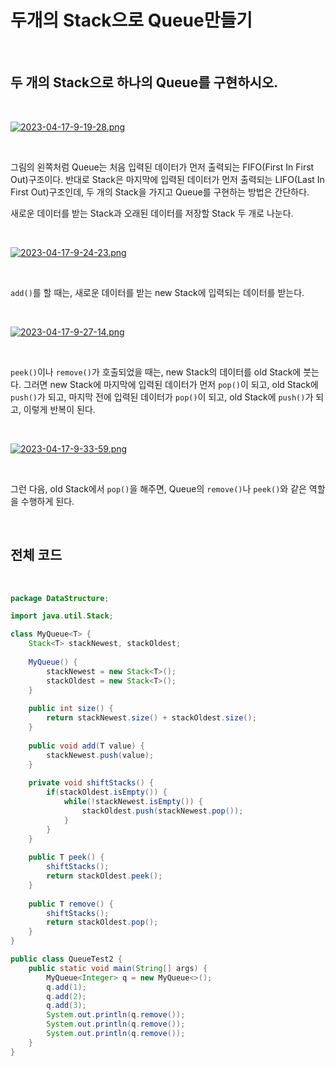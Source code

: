 # 두개의 Stack으로 Queue만들기

</br>

## 두 개의 Stack으로 하나의 Queue를 구현하시오.

</br>

[![2023-04-17-9-19-28.png](https://i.postimg.cc/PqbjJvfL/2023-04-17-9-19-28.png)](https://postimg.cc/wtBPbvmH)

</br>

그림의 왼쪽처럼 Queue는 처음 입력된 데이터가 먼저 출력되는 FIFO(First In First Out)구조이다. 반대로 Stack은 마지막에 입력된 데이터가 먼저 출력되는 LIFO(Last In First Out)구조인데, 두 개의 Stack을 가지고 Queue를 구현하는 방법은 간단하다.

새로운 데이터를 받는 Stack과 오래된 데이터를 저장할 Stack 두 개로 나눈다.

</br>

[![2023-04-17-9-24-23.png](https://i.postimg.cc/8kRtYdKf/2023-04-17-9-24-23.png)](https://postimg.cc/Wt4GFZPs)

</br>

`add()`를 할 때는, 새로운 데이터를 받는 new Stack에 입력되는 데이터를 받는다.

</br>

[![2023-04-17-9-27-14.png](https://i.postimg.cc/0yR5NsGB/2023-04-17-9-27-14.png)](https://postimg.cc/LnDFyGbt)

</br>

`peek()`이나 `remove()`가 호출되었을 때는, new Stack의 데이터를 old Stack에 붓는다. 그러면 new Stack에 마지막에 입력된 데이터가 먼저 `pop()`이 되고, old Stack에 `push()`가 되고, 마지막 전에 입력된 데이터가 `pop()`이 되고, old Stack에 `push()`가 되고, 이렇게 반복이 된다. 

</br>

[![2023-04-17-9-33-59.png](https://i.postimg.cc/2SDw71FF/2023-04-17-9-33-59.png)](https://postimg.cc/zVxKJXQV)

</br>

그런 다음, old Stack에서 `pop()`을 해주면, Queue의 `remove()`나 `peek()`와 같은 역할을 수행하게 된다.

</br>

## 전체 코드

</br>

``` java
package DataStructure;

import java.util.Stack;

class MyQueue<T> {
	Stack<T> stackNewest, stackOldest;
	
	MyQueue() {
		stackNewest = new Stack<T>();
		stackOldest = new Stack<T>();
	}
	
	public int size() {
		return stackNewest.size() + stackOldest.size();
	}
	
	public void add(T value) {
		stackNewest.push(value);
	}
	
	private void shiftStacks() {
		if(stackOldest.isEmpty()) {
			while(!stackNewest.isEmpty()) {
				stackOldest.push(stackNewest.pop());
			}
		}
	}
	
	public T peek() {
		shiftStacks();
		return stackOldest.peek();
	}
	
	public T remove() {
		shiftStacks();
		return stackOldest.pop();
	}
}

public class QueueTest2 {
	public static void main(String[] args) {
		MyQueue<Integer> q = new MyQueue<>();
		q.add(1);
		q.add(2);
		q.add(3);
		System.out.println(q.remove());
		System.out.println(q.remove());
		System.out.println(q.remove());
	}
}
```